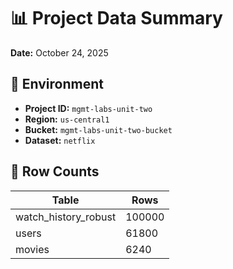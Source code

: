 # 📊 Project Data Summary

**Date:** October 24, 2025

## 🔧 Environment
- **Project ID:** `mgmt-labs-unit-two`
- **Region:** `us-central1`
- **Bucket:** `mgmt-labs-unit-two-bucket`
- **Dataset:** `netflix`

## 🧮 Row Counts
| Table | Rows |
|--------|------|
| watch_history_robust | 100000 |
| users | 61800 |
| movies | 6240 |



